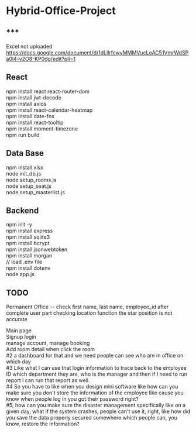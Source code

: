 # Hybrid-Office-Project
## ***
Excel not uploaded
https://docs.google.com/document/d/1dLllrfcwyMMMVucLoAC51VmrWdSPa0l4-v2O8-KP0dg/edit?pli=1
## React
npm install react react-router-dom    
npm install jwt-decode    
npm install axios    
npm install react-calendar-heatmap    
npm install date-fns    
npm install react-tooltip    
npm install moment-timezone    
npm run build
## Data Base
npm install xlsx   
node init_db.js   
node setup_rooms.js   
node setup_seat.js   
node setup_masterlist.js 
## Backend
npm init -y    
npm install express   
npm install sqlite3     
npm install bcrypt  
npm install jsonwebtoken  
npm install morgan    
// load .env file  
npm install dotenv   
node app.js
## TODO
Permanent Office -- check first name, last name, employee_id after complete user part
checking location function the star position is not accurate

Main page  
Signup login   
manage account, manage booking    
Add room detail when click the room   
#2 a dashboard for that and we need people can see who are in office on which day   
#3 Like what I can use that login information to trace back to the employee ID which department they are, who is the manager and then if I need to run report I can run that report as well.   
#4 So you have to like when you design mini software like how can you make sure you don't store the information of the employee like cause you know when people log in you got their password right?   
#5, how can you make sure the disaster management specifically like on a given day, what if the system crashes, people can't use it, right, like how did you save the data properly secured somewhere which people can, you know, restore the information?   
